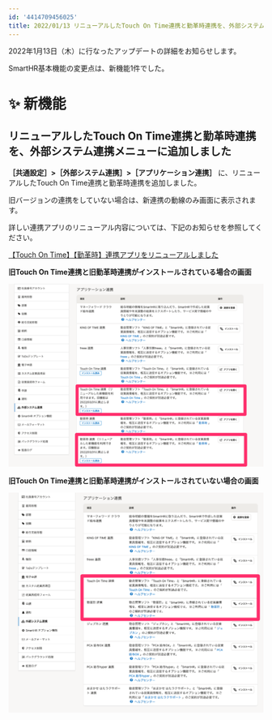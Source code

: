 ```yaml
---
id: '4414709456025'
title: 2022/01/13 リニューアルしたTouch On Time連携と勤革時連携を、外部システム連携メニューに追加しました
---
```

2022年1月13日（木）に行なったアップデートの詳細をお知らせします。

SmartHR基本機能の変更点は、新機能1件でした。

# ✨ 新機能

## リニューアルしたTouch On Time連携と勤革時連携を、外部システム連携メニューに追加しました

 **［共通設定］>［外部システム連携］>［アプリケーション連携］** に、リニューアルしたTouch On Time連携と勤革時連携を追加しました。

旧バージョンの連携をしていない場合は、新連携の動線のみ画面に表示されます。

詳しい連携アプリのリニューアル内容については、下記のお知らせを参照してください。

[【Touch On Time】【勤革時】連携アプリをリニューアルしました](https://smarthr.jp/update/32042)

**旧Touch On Time連携と旧勤革時連携がインストールされている場合の画面**

![](./upload_1f775c032168921b8108ac91f6342cd3.png)

**旧Touch On Time連携と旧勤革時連携がインストールされていない場合の画面**

![](./upload_50356f577c8c6bd4d02c95215abd944f.png)
